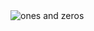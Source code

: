 <picture>
 <source media="(prefers-color-scheme: dark)" srcset="(https://img.freepik.com/premium-photo/digital-binary-code-matrix-background_1423-13340.jpg?w=740)">
 <source media="(prefers-color-scheme: light)" srcset="https://img.freepik.com/premium-photo/digital-binary-code-matrix-background_1423-13340.jpg?w=740">
 <img alt="ones and zeros" src="https://img.freepik.com/premium-photo/digital-binary-code-matrix-background_1423-13340.jpg?w=740">
</picture>
